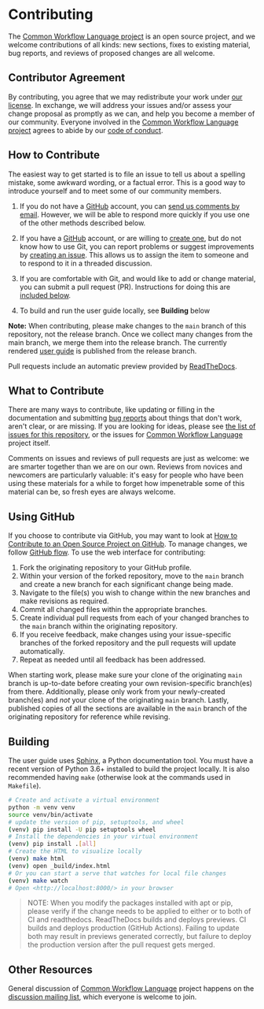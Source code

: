 # Contributing

The [Common Workflow Language project][cwl-site] is an open source project,
and we welcome contributions of all kinds:
new sections,
fixes to existing material,
bug reports,
and reviews of proposed changes are all welcome.

## Contributor Agreement

By contributing,
you agree that we may redistribute your work under [our license](/LICENSE.md).
In exchange,
we will address your issues and/or assess your change proposal as promptly as we can,
and help you become a member of our community.
Everyone involved in the [Common Workflow Language project][cwl-site]
agrees to abide by our [code of conduct](/CODE_OF_CONDUCT.md).

## How to Contribute

The easiest way to get started is to file an issue
to tell us about a spelling mistake,
some awkward wording,
or a factual error.
This is a good way to introduce yourself
and to meet some of our community members.

1. If you do not have a [GitHub][github] account,
    you can [send us comments by email][discuss-list].
    However,
    we will be able to respond more quickly if you use one of the other methods described below.

2. If you have a [GitHub][github] account,
    or are willing to [create one][github-join],
    but do not know how to use Git,
    you can report problems or suggest improvements by [creating an issue][issues].
    This allows us to assign the item to someone
    and to respond to it in a threaded discussion.

3. If you are comfortable with Git,
    and would like to add or change material,
    you can submit a pull request (PR).
    Instructions for doing this are [included below][using-github].

4. To build and run the user guide locally, see **Building** below  

**Note:** When contributing, please make changes to the ```main``` branch of this repository, not the release branch. Once we collect many changes from the main branch, we merge them into the release branch. The currently rendered [user guide](https://www.commonwl.org/user_guide/) is published from the release branch.


Pull requests include an automatic preview provided by
[ReadTheDocs](https://readthedocs.org/projects/common-workflow-languageuser-guide/).

## What to Contribute

There are many ways to contribute,
like updating or filling in the documentation
and submitting [bug reports][issues]
about things that don't work, aren't clear, or are missing.
If you are looking for ideas,
please see [the list of issues for this repository][issues],
or the issues for [Common Workflow Language][cwl-issues] project itself.

Comments on issues and reviews of pull requests are just as welcome:
we are smarter together than we are on our own.
Reviews from novices and newcomers are particularly valuable:
it's easy for people who have been using these materials for a while
to forget how impenetrable some of this material can be,
so fresh eyes are always welcome.

## Using GitHub

If you choose to contribute via GitHub, you may want to look at
[How to Contribute to an Open Source Project on GitHub][how-contribute].
To manage changes, we follow [GitHub flow][github-flow].
To use the web interface for contributing:

1.  Fork the originating repository to your GitHub profile.
2.  Within your version of the forked repository, move to the `main` branch and
create a new branch for each significant change being made.
3.  Navigate to the file(s) you wish to change within the new branches and make revisions as required.
4.  Commit all changed files within the appropriate branches.
5.  Create individual pull requests from each of your changed branches
to the `main` branch within the originating repository.
6.  If you receive feedback, make changes using your issue-specific branches of the forked
repository and the pull requests will update automatically.
7.  Repeat as needed until all feedback has been addressed.

When starting work, please make sure your clone of the originating `main` branch is up-to-date
before creating your own revision-specific branch(es) from there.
Additionally, please only work from your newly-created branch(es) and *not*
your clone of the originating `main` branch.
Lastly, published copies of all the sections are available in the `main` branch of the originating
repository for reference while revising.

## Building

The user guide uses [Sphinx](https://www.sphinx-doc.org/), a Python documentation
tool. You must have a recent version of Python 3.6+ installed to build the project
locally. It is also recommended having `make` (otherwise look at the commands used
in `Makefile`).

```bash
# Create and activate a virtual environment
python -m venv venv
source venv/bin/activate
# update the version of pip, setuptools, and wheel
(venv) pip install -U pip setuptools wheel
# Install the dependencies in your virtual environment
(venv) pip install .[all]
# Create the HTML to visualize locally
(venv) make html
(venv) open _build/index.html
# Or you can start a serve that watches for local file changes
(venv) make watch
# Open <http://localhost:8000/> in your browser
```

> NOTE: When you modify the packages installed with apt or pip, please verify
> if the change needs to be applied to either or to both of CI and readthedocs.
> ReadTheDocs builds and deploys previews. CI builds and deploys production
> (GitHub Actions). Failing to update both may result in previews generated
> correctly, but failure to deploy the production version after the pull request
> gets merged.

## Other Resources

General discussion of [Common Workflow Language][cwl-site] project
happens on the [discussion mailing list][discuss-list],
which everyone is welcome to join.

[discuss-list]: https://groups.google.com/forum/#!forum/common-workflow-language
[github]: https://github.com
[github-flow]: https://guides.github.com/introduction/flow/
[github-join]: https://github.com/join
[how-contribute]: https://docs.github.com/en/get-started/quickstart/contributing-to-projects
[issues]: https://github.com/common-workflow-language/user_guide/issues
[cwl-issues]: https://github.com/common-workflow-language/common-workflow-language/issues
[repo]: https://github.com/common-workflow-language/user_guide
[cwl-site]: https://www.commonwl.org/
[using-github]: https://docs.github.com/en/get-started/

